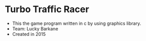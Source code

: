 # Turbo Traffic Racer
 - This the game program written in c by using graphics library.
 - Team: Lucky Barkane
 - Created in 2015
